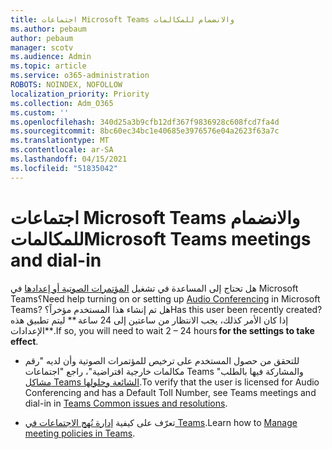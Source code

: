 ```yaml
---
title: اجتماعات Microsoft Teams والانضمام للمكالمات
ms.author: pebaum
author: pebaum
manager: scotv
ms.audience: Admin
ms.topic: article
ms.service: o365-administration
ROBOTS: NOINDEX, NOFOLLOW
localization_priority: Priority
ms.collection: Adm_O365
ms.custom: ''
ms.openlocfilehash: 340d25a3b9cfb12df367f9836928c608fcd7fa4d
ms.sourcegitcommit: 8bc60ec34bc1e40685e3976576e04a2623f63a7c
ms.translationtype: MT
ms.contentlocale: ar-SA
ms.lasthandoff: 04/15/2021
ms.locfileid: "51835042"
---
```

# <a name="microsoft-teams-meetings-and-dial-in"></a><span data-ttu-id="17a87-102">اجتماعات Microsoft Teams والانضمام للمكالمات</span><span class="sxs-lookup"><span data-stu-id="17a87-102">Microsoft Teams meetings and dial-in</span></span>

<span data-ttu-id="17a87-103">هل تحتاج إلى المساعدة في تشغيل [المؤتمرات الصوتية أو إعدادها](https://docs.microsoft.com/microsoftteams/audio-conferencing-in-office-365) في Microsoft Teams؟</span><span class="sxs-lookup"><span data-stu-id="17a87-103">Need help turning on or setting up [Audio Conferencing](https://docs.microsoft.com/microsoftteams/audio-conferencing-in-office-365) in Microsoft Teams?</span></span> <span data-ttu-id="17a87-104">هل تم إنشاء هذا المستخدم مؤخراً؟</span><span class="sxs-lookup"><span data-stu-id="17a87-104">Has this user been recently created?</span></span> <span data-ttu-id="17a87-105">إذا كان الأمر كذلك، يجب الانتظار من ساعتين إلى 24 ساعة \*\* ليتم تطبيق هذه الإعدادات\*\*.</span><span class="sxs-lookup"><span data-stu-id="17a87-105">If so, you will need to wait 2 – 24 hours **for the settings to take effect**.</span></span>

- <span data-ttu-id="17a87-106">للتحقق من حصول المستخدم على ترخيص للمؤتمرات الصوتية وأن لديه "رقم مكالمات خارجية افتراضية"، راجع "اجتماعات Teams والمشاركة فيها بالطلب" [مشاكل Teams الشائعة وحلولها](https://docs.microsoft.com/microsoftteams/known-issues).</span><span class="sxs-lookup"><span data-stu-id="17a87-106">To verify that the user is licensed for Audio Conferencing and has a Default Toll Number, see Teams meetings and dial-in in [Teams Common issues and resolutions](https://docs.microsoft.com/microsoftteams/known-issues).</span></span>

- <span data-ttu-id="17a87-107">تعرّف على كيفية [إدارة نُهج الاجتماعات في Teams](https://docs.microsoft.com/microsoftteams/meeting-policies-in-teams).</span><span class="sxs-lookup"><span data-stu-id="17a87-107">Learn how to [Manage meeting policies in Teams](https://docs.microsoft.com/microsoftteams/meeting-policies-in-teams).</span></span> 

